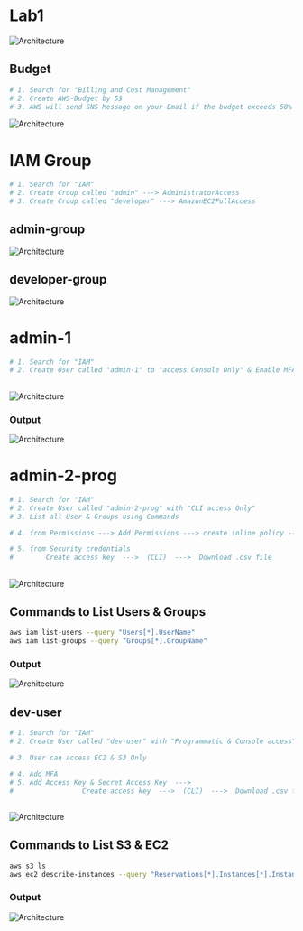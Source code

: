 # Lab1
![Architecture](./assets/Lab1.png)

## Budget
```bash
# 1. Search for "Billing and Cost Management"
# 2. Create AWS-Budget by 5$ 
# 3. AWS will send SNS Message on your Email if the budget exceeds 50%
```
![Architecture](./assets/Budget.png)

# IAM Group
```bash
# 1. Search for "IAM"
# 2. Create Croup called "admin" ---> AdministratorAccess
# 3. Create Croup called "developer" ---> AmazonEC2FullAccess
```
## admin-group
![Architecture](./assets/admin-group.png)
## developer-group
![Architecture](./assets/developer-group.png)


# admin-1
```bash
# 1. Search for "IAM"
# 2. Create User called "admin-1" to "access Console Only" & Enable MFA & {Download .csv file}
```
##
![Architecture](./assets/admin-1.png)
### Output
![Architecture](./assets/admin-1-output.png)


# admin-2-prog
```bash
# 1. Search for "IAM"
# 2. Create User called "admin-2-prog" with "CLI access Only"
# 3. List all User & Groups using Commands

# 4. from Permissions ---> Add Permissions ---> create inline policy ---> IAM ---> Choose {ListUsers, ListGroups}

# 5. from Security credentials 
#        Create access key  --->  (CLI)  --->  Download .csv file
```
##
![Architecture](./assets/admin-2-prog.png)

## Commands to List Users & Groups
```bash
aws iam list-users --query "Users[*].UserName"
aws iam list-groups --query "Groups[*].GroupName"
```
### Output
![Architecture](./assets/admin-2-prog-output.png)


## dev-user
```bash
# 1. Search for "IAM"
# 2. Create User called "dev-user" with "Programmatic & Console access"

# 3. User can access EC2 & S3 Only

# 4. Add MFA
# 5. Add Access Key & Secret Access Key  ---> 
#                 Create access key  --->  (CLI)  --->  Download .csv file
```
##
![Architecture](./assets/dev-user.png)

## Commands to List S3 & EC2
```bash
aws s3 ls
aws ec2 describe-instances --query "Reservations[*].Instances[*].InstanceId"
```
### Output
![Architecture](./assets/dev-user-output.png)